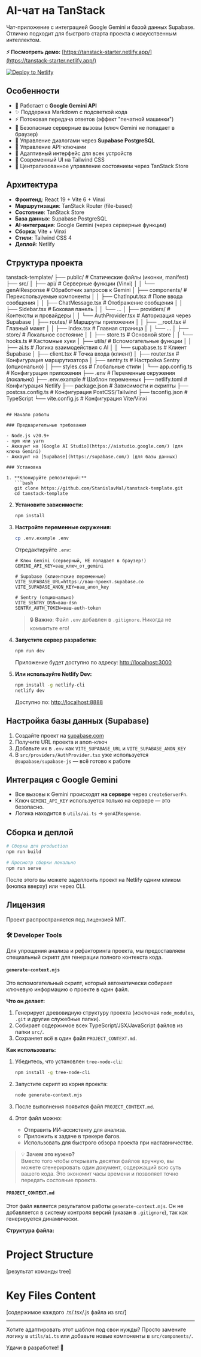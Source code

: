 # AI-чат на TanStack

Чат-приложение с интеграцией Google Gemini и базой данных Supabase. Отлично подходит для быстрого старта проекта с искусственным интеллектом.

**⚡ Посмотреть демо:** [https://tanstack-starter.netlify.app/](https://tanstack-starter.netlify.app/)

[![Deploy to Netlify](https://www.netlify.com/img/deploy/button.svg)](https://app.netlify.com/start/deploy?repository=https://github.com/StanislavMal/tanstack-template)

## Особенности

- 🤖 Работает с **Google Gemini API**
- ✨ Поддержка Markdown с подсветкой кода
- ⚡ Потоковая передача ответов (эффект "печатной машинки")
- 🔐 Безопасные серверные вызовы (ключ Gemini не попадает в браузер)
- 💬 Управление диалогами через **Supabase PostgreSQL**
- 🔑 Управление API-ключами
- 📱 Адаптивный интерфейс для всех устройств
- 🎨 Современный UI на Tailwind CSS
- 🧠 Централизованное управление состоянием через TanStack Store

## Архитектура

- **Фронтенд**: React 19 + Vite 6 + Vinxi
- **Маршрутизация**: TanStack Router (file-based)
- **Состояние**: TanStack Store
- **База данных**: Supabase PostgreSQL
- **AI-интеграция**: Google Gemini (через серверные функции)
- **Сборка**: Vite + Vinxi
- **Стили**: Tailwind CSS 4
- **Деплой**: Netlify

## Структура проекта

tanstack-template/
├── public/                  # Статические файлы (иконки, manifest)
├── src/
│   ├── api/                 # Серверные функции (Vinxi)
│   │   └── genAIResponse    # Обработчик запросов к Gemini
│   ├── components/          # Переиспользуемые компоненты
│   │   ├── ChatInput.tsx    # Поле ввода сообщения
│   │   ├── ChatMessage.tsx  # Отображение сообщения
│   │   ├── Sidebar.tsx      # Боковая панель
│   │   └── ...
│   ├── providers/           # Контексты и провайдеры
│   │   └── AuthProvider.tsx # Авторизация через Supabase
│   ├── routes/              # Маршруты приложения
│   │   ├── __root.tsx       # Главный макет
│   │   ├── index.tsx        # Главная страница
│   │   └── ...
│   ├── store/               # Локальное состояние
│   │   ├── store.ts         # Основной store
│   │   └── hooks.ts         # Кастомные хуки
│   ├── utils/               # Вспомогательные функции
│   │   ├── ai.ts            # Логика взаимодействия с AI
│   │   └── supabase.ts      # Клиент Supabase
│   ├── client.tsx           # Точка входа (клиент)
│   ├── router.tsx           # Конфигурация маршрутизатора
│   ├── sentry.ts            # Настройка Sentry (опционально)
│   ├── styles.css           # Глобальные стили
│   └── app.config.ts        # Конфигурация приложения
├── .env                     # Переменные окружения (локально)
├── .env.example             # Шаблон переменных
├── netlify.toml             # Конфигурация Netlify
├── package.json             # Зависимости и скрипты
├── postcss.config.ts        # Конфигурация PostCSS/Tailwind
├── tsconfig.json            # TypeScript
└── vite.config.js           # Конфигурация Vite/Vinxi
```

## Начало работы

### Предварительные требования

- Node.js v20.9+
- npm или yarn
- Аккаунт на [Google AI Studio](https://aistudio.google.com/) (для ключа Gemini)
- Аккаунт на [Supabase](https://supabase.com/) (для базы данных)

### Установка

1. **Клонируйте репозиторий:**
   ```bash
   git clone https://github.com/StanislavMal/tanstack-template.git
   cd tanstack-template
   ```

2. **Установите зависимости:**
   ```bash
   npm install
   ```

3. **Настройте переменные окружения:**
   ```bash
   cp .env.example .env
   ```
   
   Отредактируйте `.env`:
   ```env
   # Ключ Gemini (серверный, НЕ попадает в браузер!)
   GEMINI_API_KEY=ваш_ключ_от_gemini
   
   # Supabase (клиентские переменные)
   VITE_SUPABASE_URL=https://ваш-проект.supabase.co
   VITE_SUPABASE_ANON_KEY=ваш_anon_key
   
   # Sentry (опционально)
   VITE_SENTRY_DSN=ваш-dsn
   SENTRY_AUTH_TOKEN=ваш-auth-token
   ```

   > 🔒 **Важно**: Файл `.env` добавлен в `.gitignore`. Никогда не коммитьте его!

4. **Запустите сервер разработки:**
   ```bash
   npm run dev
   ```
   Приложение будет доступно по адресу: [http://localhost:3000](http://localhost:3000)

5. **Или используйте Netlify Dev:**
   ```bash
   npm install -g netlify-cli
   netlify dev
   ```
   Доступно по: [http://localhost:8888](http://localhost:8888)

## Настройка базы данных (Supabase)

1. Создайте проект на [supabase.com](https://supabase.com/)
2. Получите URL проекта и anon-ключ
3. Добавьте их в `.env` как `VITE_SUPABASE_URL` и `VITE_SUPABASE_ANON_KEY`
4. В `src/providers/AuthProvider.tsx` уже используется `@supabase/supabase-js` — всё готово к работе

## Интеграция с Google Gemini

- Все вызовы к Gemini происходят **на сервере** через `createServerFn`.
- Ключ `GEMINI_API_KEY` используется только на сервере — это безопасно.
- Логика находится в `utils/ai.ts` → `genAIResponse`.

## Сборка и деплой

```bash
# Сборка для production
npm run build

# Просмотр сборки локально
npm run serve
```

После этого вы можете задеплоить проект на Netlify одним кликом (кнопка вверху) или через CLI.

## Лицензия

Проект распространяется под лицензией MIT.


### 🛠️ Developer Tools

Для упрощения анализа и рефакторинга проекта, мы предоставляем специальный скрипт для генерации полного контекста кода.

#### `generate-context.mjs`

Это вспомогательный скрипт, который автоматически собирает ключевую информацию о проекте в один файл.

**Что он делает:**
1.  Генерирует древовидную структуру проекта (исключая `node_modules`, `.git` и другие служебные папки).
2.  Собирает содержимое всех TypeScript/JSX/JavaScript файлов из папки `src/`.
3.  Сохраняет всё в один файл `PROJECT_CONTEXT.md`.

**Как использовать:**

1.  Убедитесь, что установлен `tree-node-cli`:
    ```bash
    npm install -g tree-node-cli
    ```

2.  Запустите скрипт из корня проекта:
    ```bash
    node generate-context.mjs
    ```

3.  После выполнения появится файл `PROJECT_CONTEXT.md`.

4.  Этот файл можно:
    -   Отправить ИИ-ассистенту для анализа.
    -   Приложить к задаче в трекере багов.
    -   Использовать для быстрого обзора проекта при наставничестве.

> 💡 **Зачем это нужно?**  
> Вместо того чтобы открывать десятки файлов вручную, вы можете сгенерировать один документ, содержащий всю суть вашего кода. Это экономит часы времени и позволяет точно передать состояние проекта.

#### `PROJECT_CONTEXT.md`

Этот файл является результатом работы `generate-context.mjs`. Он не добавляется в систему контроля версий (указан в `.gitignore`), так как генерируется динамически.

**Структура файла:**

# Project Structure
[результат команды tree]

# Key Files Content
[содержимое каждого .ts/.tsx/.js файла из src/]


---

Хотите адаптировать этот шаблон под свои нужды? Просто замените логику в `utils/ai.ts` или добавьте новые компоненты в `src/components/`.

Удачи в разработке! 🚀
